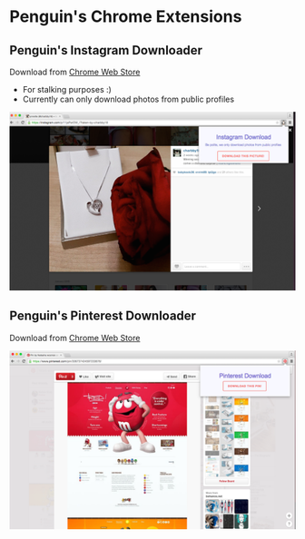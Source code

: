 # Penguin's Chrome Extensions

## Penguin's Instagram Downloader

Download from [Chrome Web Store](https://chrome.google.com/webstore/detail/penguins-instagram-downlo/moogadmjfdnhciddpbfnmhgimklcaodh)

* For stalking purposes :) 
* Currently can only download photos from public profiles

![screenshot](instagram/screenshot1.png)

## Penguin's Pinterest Downloader

Download from [Chrome Web Store](https://chrome.google.com/webstore/detail/penguins-pinterest-downlo/ejnpbbnegekheffpbkhljmllegglapfh)

![screenshot](pinterest/screenshot1.png)

